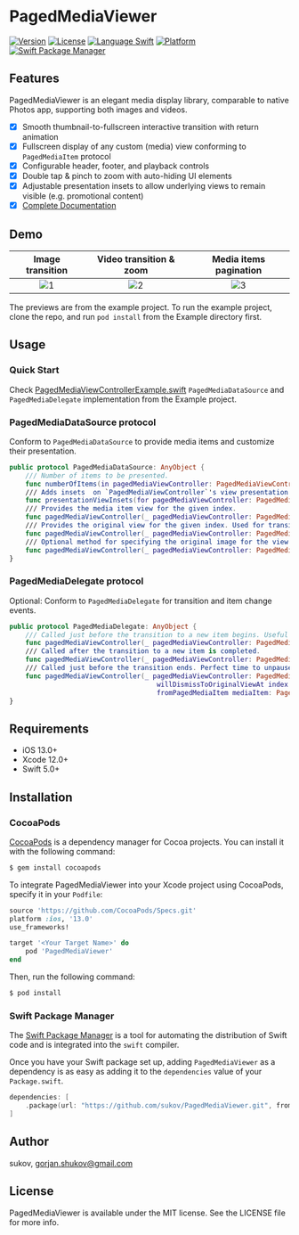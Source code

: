 # PagedMediaViewer

[![Version](https://img.shields.io/cocoapods/v/PagedMediaViewer.svg?style=flat)](https://cocoapods.org/pods/PagedMediaViewer)
[![License](https://img.shields.io/cocoapods/l/PagedMediaViewer.svg?style=flat)](https://cocoapods.org/pods/PagedMediaViewer)
[![Language Swift](https://img.shields.io/badge/Language-Swift%205.0-orange.svg?style=flat)](https://swift.org)
[![Platform](https://img.shields.io/cocoapods/p/PagedMediaViewer.svg?style=flat)](https://cocoapods.org/pods/PagedMediaViewer)
[![Swift Package Manager](https://img.shields.io/badge/Swift_Package_Manager-compatible-orange?style=flat)](https://www.swift.org/package-manager)

## Features

PagedMediaViewer is an elegant media display library, comparable to native Photos app, supporting both images and videos.

  - [x] Smooth thumbnail-to-fullscreen interactive transition with return animation
  - [x] Fullscreen display of any custom (media) view conforming to `PagedMediaItem` protocol
  - [x] Configurable header, footer, and playback controls
  - [x] Double tap & pinch to zoom with auto-hiding UI elements
  - [x] Adjustable presentation insets to allow underlying views to remain visible (e.g. promotional content)
  - [x] [Complete Documentation](https://sukov.github.io/PagedMediaViewer/)

## Demo

| Image transition | Video transition & zoom | Media items pagination |
|:---:|:---:|:---:|
|![1](https://github.com/user-attachments/assets/233f6227-7f1e-425a-8709-d6489281f35d)|![2](https://github.com/user-attachments/assets/936afb3a-9b76-4350-87ee-2d41106a350c)|![3](https://github.com/user-attachments/assets/2615ed42-f788-437a-8d5e-920a51597f02)|

The previews are from the example project. To run the example project, clone the repo, and run `pod install` from the Example directory first.

## Usage 

### Quick Start
Check [PagedMediaViewControllerExample.swift](Example/PagedMediaViewer/PagedMediaViewControllerExample.swift) `PagedMediaDataSource` and `PagedMediaDelegate` implementation from the Example project.

### PagedMediaDataSource protocol

Conform to `PagedMediaDataSource` to provide media items and customize their presentation.

```Swift
public protocol PagedMediaDataSource: AnyObject {
    /// Number of items to be presented.
    func numberOfItems(in pagedMediaViewController: PagedMediaViewController) -> Int
    /// Adds insets  on `PagedMediaViewController`'s view presentation frame. Defaults to `.zero`. Useful for preventing presentation over promotional content.
    func presentationViewInsets(for pagedMediaViewController: PagedMediaViewController) -> UIEdgeInsets
    /// Provides the media item view for the given index.
    func pagedMediaViewController(_ pagedMediaViewController: PagedMediaViewController, pagedMediaViewForItemAt index: Int) -> PagedMediaItem
    /// Provides the original view for the given index. Used for transition animations.
    func pagedMediaViewController(_ pagedMediaViewController: PagedMediaViewController, originalViewForItemAt index: Int) -> UIView
    /// Optional method for specifying the original image for the view or a snapshot. By default `PagedMediaTransitionDriver` will create a snapshot from the original view.
    func pagedMediaViewController(_ pagedMediaViewController: PagedMediaViewController, transitionImageForItemAt index: Int) -> UIImage?
}
```

### PagedMediaDelegate protocol

Optional: Conform to `PagedMediaDelegate` for transition and item change events.

```Swift
public protocol PagedMediaDelegate: AnyObject {
    /// Called just before the transition to a new item begins. Useful for centering table/collection view items behind the scenes for proper transition animation.
    func pagedMediaViewController(_ pagedMediaViewController: PagedMediaViewController, willTransitionTo index: Int)
    /// Called after the transition to a new item is completed.
    func pagedMediaViewController(_ pagedMediaViewController: PagedMediaViewController, didTransitionTo toIndex: Int, fromIndex: Int)
    /// Called just before the transition ends. Perfect time to unpause the original view at index.
    func pagedMediaViewController(_ pagedMediaViewController: PagedMediaViewController,
                                     willDismissToOriginalViewAt index: Int,
                                     fromPagedMediaItem mediaItem: PagedMediaItem)
}
```

## Requirements

- iOS 13.0+
- Xcode 12.0+
- Swift 5.0+


## Installation

### CocoaPods

[CocoaPods](http://cocoapods.org) is a dependency manager for Cocoa projects. You can install it with the following command:

```bash
$ gem install cocoapods
```

To integrate PagedMediaViewer into your Xcode project using CocoaPods, specify it in your `Podfile`:

```ruby
source 'https://github.com/CocoaPods/Specs.git'
platform :ios, '13.0'
use_frameworks!

target '<Your Target Name>' do
    pod 'PagedMediaViewer'
end
```

Then, run the following command:

```bash
$ pod install
```

### Swift Package Manager

The [Swift Package Manager](https://swift.org/package-manager/) is a tool for automating the distribution of Swift code and is integrated into the `swift` compiler. 

Once you have your Swift package set up, adding `PagedMediaViewer` as a dependency is as easy as adding it to the `dependencies` value of your `Package.swift`.

```swift
dependencies: [
    .package(url: "https://github.com/sukov/PagedMediaViewer.git", from: "1.0.0")
]
```

## Author

sukov, gorjan.shukov@gmail.com

## License

PagedMediaViewer is available under the MIT license. See the LICENSE file for more info.
